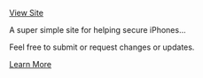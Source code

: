 [View Site](http://youmightwanttoturnoffairdrop.com/)

A super simple site for helping secure iPhones...

Feel free to submit or request changes or updates.

[Learn More](http://peter.coffee/you-might-want-to-turn-off-air-drop)
